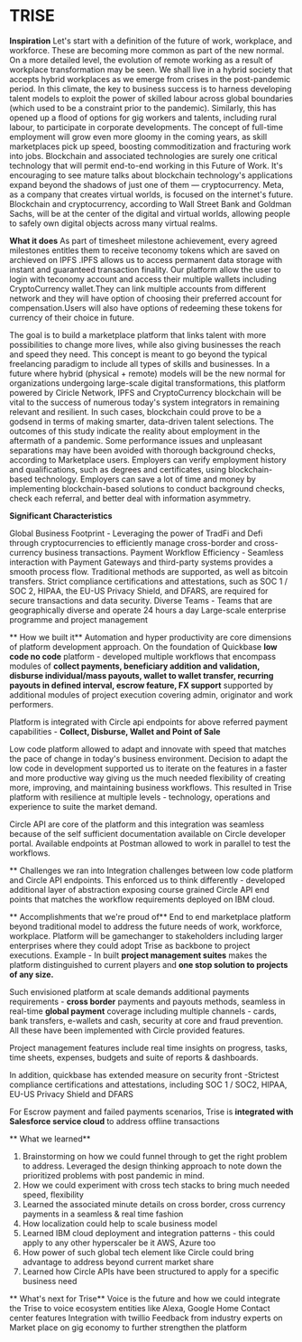 # TRISE

**Inspiration**
Let's start with a definition of the future of work, workplace, and workforce. These are becoming more common as part of the new normal. On a more detailed level, the evolution of remote working as a result of workplace transformation may be seen. We shall live in a hybrid society that accepts hybrid workplaces as we emerge from crises in the post-pandemic period. In this climate, the key to business success is to harness developing talent models to exploit the power of skilled labour across global boundaries (which used to be a constraint prior to the pandemic). Similarly, this has opened up a flood of options for gig workers and talents, including rural labour, to participate in corporate developments. The concept of full-time employment will grow even more gloomy in the coming years, as skill marketplaces pick up speed, boosting commoditization and fracturing work into jobs. Blockchain and associated technologies are surely one critical technology that will permit end-to-end working in this Future of Work. It's encouraging to see mature talks about blockchain technology's applications expand beyond the shadows of just one of them — cryptocurrency. Meta, as a company that creates virtual worlds, is focused on the internet's future. Blockchain and cryptocurrency, according to Wall Street Bank and Goldman Sachs, will be at the center of the digital and virtual worlds, allowing people to safely own digital objects across many virtual realms.

**What it does**
As part of timesheet milestone achievement, every agreed milestones entitles them to receive teconomy tokens which are saved on archieved on IPFS .IPFS allows us to access permanent data storage with instant and guaranteed transaction finality. Our platform allow the user to login with teconomy account and access their multiple wallets including CryptoCurrency wallet.They can link multiple accounts from different network and they will have option of choosing their preferred account for compensation.Users will also have options of redeeming these tokens for currency of their choice in future.

The goal is to build a marketplace platform that links talent with more possibilities to change more lives, while also giving businesses the reach and speed they need. This concept is meant to go beyond the typical freelancing paradigm to include all types of skills and businesses. In a future where hybrid (physical + remote) models will be the new normal for organizations undergoing large-scale digital transformations, this platform powered by Ciricle Network, IPFS and CryptoCurrency blockchain will be vital to the success of numerous today's system integrators in remaining relevant and resilient. In such cases, blockchain could prove to be a godsend in terms of making smarter, data-driven talent selections. The outcomes of this study indicate the reality about employment in the aftermath of a pandemic. Some performance issues and unpleasant separations may have been avoided with thorough background checks, according to Marketplace users. Employers can verify employment history and qualifications, such as degrees and certificates, using blockchain-based technology. Employers can save a lot of time and money by implementing blockchain-based solutions to conduct background checks, check each referral, and better deal with information asymmetry.

**Significant Characteristics**

Global Business Footprint - Leveraging the power of TradFi and Defi through cryptocurrencies to efficiently manage cross-border and cross-currency business transactions.
Payment Workflow Efficiency - Seamless interaction with Payment Gateways and third-party systems provides a smooth process flow. Traditional methods are supported, as well as bitcoin transfers.
Strict compliance certifications and attestations, such as SOC 1 / SOC 2, HIPAA, the EU-US Privacy Shield, and DFARS, are required for secure transactions and data security.
Diverse Teams - Teams that are geographically diverse and operate 24 hours a day
Large-scale enterprise programme and project management



** How we built it**
Automation and hyper productivity are core dimensions of platform development approach. On the foundation of Quickbase **low code no code** platform - developed multiple workflows that encompass modules of **collect payments, beneficiary addition and validation, disburse individual/mass payouts, wallet to wallet transfer, recurring payouts in defined interval, escrow feature, FX support** supported by additional modules of project execution covering admin, originator and work performers.

Platform is integrated with Circle api endpoints for above referred payment capabilities - **Collect, Disburse, Wallet and Point of Sale**

Low code platform allowed to adapt and innovate with speed that matches the pace of change in today's business environment. Decision to adapt the low code in development supported us to iterate on the features in a faster and more productive way giving us the much needed flexibility of creating more, improving, and maintaining business workflows. This resulted in Trise platform with resilience at multiple levels - technology, operations and experience to suite the market demand.

Circle API are core of the platform and this integration was seamless because of the self sufficient documentation available on Circle developer portal. Available endpoints at Postman allowed to work in parallel to test the workflows. 

** Challenges we ran into
Integration challenges between low code platform and Circle API endpoints. This enforced us to think differently - developed additional layer of abstraction exposing course grained Circle API end points that matches the workflow requirements deployed on IBM cloud. 

** Accomplishments that we're proud of**
End to end marketplace platform beyond traditional model to address the future needs of work, workforce, workplace. Platform will be gamechanger to stakeholders including larger enterprises where they could adopt Trise as backbone to project executions. Example - In built **project management suites** makes the platform distinguished to current players and **one stop solution to projects of any size.** 

Such envisioned platform at scale demands additional payments requirements - **cross border** payments and payouts methods, seamless in real-time **global payment** coverage including multiple channels - cards, bank transfers, e-wallets and cash, security at core and fraud prevention. All these have been implemented with Circle provided features.

Project management features include real time insights on progress, tasks, time sheets, expenses, budgets and suite of reports & dashboards.

In addition, quickbase has extended measure on security front -Strictest compliance certifications and attestations, including SOC 1 / SOC2, HIPAA, EU-US Privacy Shield and DFARS

For Escrow payment and failed payments scenarios, Trise is **integrated with Salesforce service cloud** to address offline transactions 

** What we learned**
1.  Brainstorming on how we could funnel through to get the right problem to address. Leveraged the design thinking approach to note down the prioritized problems with post pandemic in mind.
2. How we could experiment with cross tech stacks to bring much needed speed, flexibility
3. Learned the associated minute details on cross border, cross currency payments in a seamless & real time fashion
4. How localization could help to scale business model
5. Learned IBM cloud deployment and integration patterns - this could apply to any other hyperscaler be it AWS, Azure too
6. How power of such global tech element like Circle could bring advantage to address beyond current market share
7.  Learned how Circle APIs have been structured to apply for a specific business need

** What's next for Trise**
Voice is the future and how we could integrate the Trise to voice ecosystem entities like Alexa, Google Home
Contact center features
Integration with twillio
Feedback from industry experts on Market place on gig economy to further strengthen the platform
